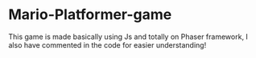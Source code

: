# Mario-Platformer-game
This game is made basically using Js and totally on Phaser framework, I also have commented in the code for easier understanding!
